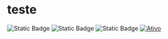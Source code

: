 # teste

![Static Badge](https://img.shields.io/badge/Ativo-green)
![Static Badge](https://img.shields.io/badge/Parado-gray)
![Static Badge](https://img.shields.io/badge/Finalizado-blue)
[![Ativo](https://img.shields.io/badge/Ativo-%E2%9C%93-brightgreen)](https://sua-url-aqui)



